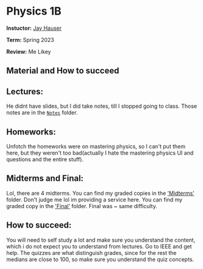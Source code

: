 # Physics 1B

**Instuctor:** [Jay Hauser](https://www.bruinwalk.com/professors/jay-hauser/physics-1b/)

**Term:** Spring 2023

**Review:** Me Likey

## Material and How to succeed
## Lectures:
He didnt have slides, but I did take notes, till I stopped going to class. Those notes are in the [`Notes`](./Notes/) folder.

## Homeworks:
Unfotch the homeworks were on mastering physics, so I can't put them here, but they weren't too bad(actually I hate the mastering physics UI and questions and the entire stuff).

## Midterms and Final:
Lol, there are 4 midterms. You can find my graded copies in the ['Midterms'](./Midterms/) folder. Don't judge me lol im providing a service here. You can find my graded copy in the ['Final'](./Final/) folder. Final was ~ same difficulty.

## How to succeed:
You will need to self study a lot and make sure you understand the content, which i do not expect you to understand from lectures. Go to IEEE and get help. The quizzes are what distinguish grades, since for the rest the medians are close to 100, so make sure you understand the quiz concepts.